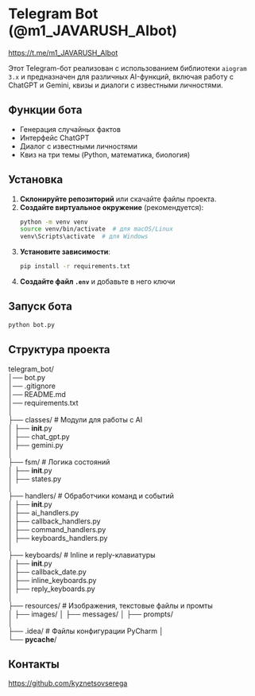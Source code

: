 # Telegram Bot (@m1_JAVARUSH_AIbot)

https://t.me/m1_JAVARUSH_AIbot

Этот Telegram-бот реализован с использованием библиотеки `aiogram 3.x` и предназначен для различных AI-функций,
включая работу с ChatGPT и Gemini, квизы и диалоги с известными личностями.

## Функции бота

- Генерация случайных фактов
- Интерфейс ChatGPT
- Диалог с известными личностями
- Квиз на три темы (Python, математика, биология)

## Установка

1. **Склонируйте репозиторий** или скачайте файлы проекта.
2. **Создайте виртуальное окружение** (рекомендуется):
    ```sh
    python -m venv venv
    source venv/bin/activate  # для macOS/Linux
    venv\Scripts\activate  # для Windows
    ```
3. **Установите зависимости**:
    ```sh
    pip install -r requirements.txt
    ```
4. **Создайте файл `.env`** и добавьте в него ключи

## Запуск бота

```sh
python bot.py
```

## Структура проекта

telegram_bot/  
│── bot.py  
│── .gitignore  
│── README.md   
│── requirements.txt  
│  
├── classes/ # Модули для работы с AI  
│ ├── __init__.py  
│ ├── chat_gpt.py  
│ ├── gemini.py   
│  
├── fsm/ # Логика состояний  
│ ├── __init__.py  
│ ├── states.py   
│  
├── handlers/ # Обработчики команд и событий  
│ ├── __init__.py  
│ ├── ai_handlers.py  
│ ├── callback_handlers.py  
│ ├── command_handlers.py  
│ ├── keyboards_handlers.py   
│  
├── keyboards/ # Inline и reply-клавиатуры  
│ ├── __init__.py  
│ ├── callback_date.py  
│ ├── inline_keyboards.py  
│ ├── reply_keyboards.py   
│  
├── resources/ # Изображения, текстовые файлы и промты  
│ ├── images/
│ ├── messages/
│ ├── prompts/  
│       
├── .idea/ # Файлы конфигурации PyCharm
│   
└── __pycache__/

## Контакты

https://github.com/kyznetsovserega  

